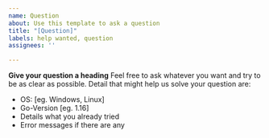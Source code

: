 ```yaml
---
name: Question
about: Use this template to ask a question
title: "[Question]"
labels: help wanted, question
assignees: ''

---
```


**Give your question a heading**
Feel free to ask whatever you want and try to be as clear as possible.
Detail that might help us solve your question are:
- OS: [eg. Windows, Linux]
- Go-Version [eg. 1.16]
- Details what you already tried
- Error messages if there are any
